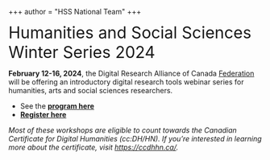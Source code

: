 +++
author = "HSS National Team"
+++

<a href="https://alliancecan.ca" style="display: none;">
    <img src="/images/drac.svg" width="100%"
    style="background-color: white; border-radius: 8px; margin: 48px 0 32px 0; padding: 20px 0 4px; 0">
</a>

<font size="+3">Humanities and Social Sciences Winter Series 2024</font>

**February 12-16, 2024**,
the Digital Research Alliance of Canada
[Federation](https://alliancecan.ca/en/services/advanced-research-computing/federation)
will be offering an introductory digital research tools webinar
series for humanities, arts and social sciences researchers.

* See the **[program here](program)**
* **[Register here](https://docs.google.com/forms/d/e/1FAIpQLSdLRXTc72v6vSdUO5p8_SuLUtUmTQPGLM2-66I14L_xVqFdiA/viewform)**

*Most of these workshops are eligible to count towards the
Canadian Certificate for Digital Humanities (cc:DH/HN).
If you’re interested in learning more about the certificate,
visit https://ccdhhn.ca/.*
